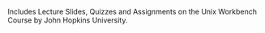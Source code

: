 Includes Lecture Slides, Quizzes and Assignments on the Unix Workbench Course by John Hopkins University.